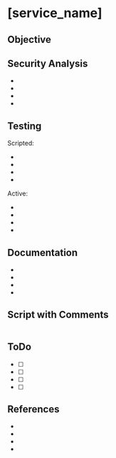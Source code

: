# [service_name]

## Objective



## Security Analysis

- 
-
-
-

## Testing

Scripted: 

-
-
-
-

Active:

-
-
-
-

## Documentation

-
-
-
-

## Script with Comments

```

```

## ToDo

- [ ]   
- [ ]   
- [ ]   
- [ ]   

## References

- []()
- []()
- []()
- []()
